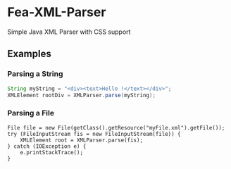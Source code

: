 # Fea-XML-Parser
Simple Java XML Parser with CSS support

## Examples

### Parsing a String

```java
String myString = "<div><text>Hello !</text></div>";
XMLElement rootDiv = XMLParser.parse(myString);
```

### Parsing a File

```
File file = new File(getClass().getResource("myFile.xml").getFile());
try (FileInputStream fis = new FileInputStream(file)) {
    XMLElement root = XMLParser.parse(fis);
} catch (IOException e) {
    e.printStackTrace();
}
```